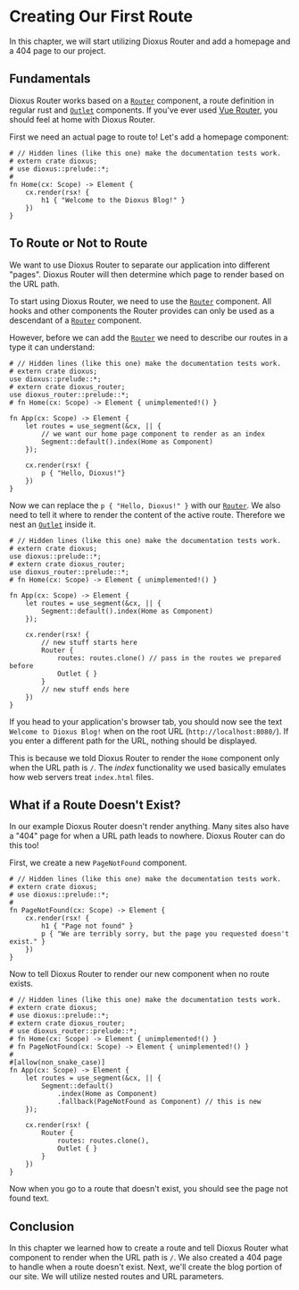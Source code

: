 # Creating Our First Route
In this chapter, we will start utilizing Dioxus Router and add a homepage and a
404 page to our project.

## Fundamentals
Dioxus Router works based on a [`Router`] component, a route definition in
regular rust and [`Outlet`] components. If you've ever used [Vue Router],
you should feel at home with Dioxus Router.

First we need an actual page to route to! Let's add a homepage component:
```rust,no_run
# // Hidden lines (like this one) make the documentation tests work.
# extern crate dioxus;
# use dioxus::prelude::*;
#
fn Home(cx: Scope) -> Element {
    cx.render(rsx! {
        h1 { "Welcome to the Dioxus Blog!" }
    })
}
```

## To Route or Not to Route
We want to use Dioxus Router to separate our application into different "pages".
Dioxus Router will then determine which page to render based on the URL path.

To start using Dioxus Router, we need to use the [`Router`] component. All hooks
and other components the Router provides can only be used as a descendant of
a [`Router`] component.

However, before we can add the [`Router`] we need to describe our routes in a
type it can understand:
```rust,no_run
# // Hidden lines (like this one) make the documentation tests work.
# extern crate dioxus;
use dioxus::prelude::*;
# extern crate dioxus_router;
use dioxus_router::prelude::*;
# fn Home(cx: Scope) -> Element { unimplemented!() }

fn App(cx: Scope) -> Element {
    let routes = use_segment(&cx, || {
        // we want our home page component to render as an index
        Segment::default().index(Home as Component)
    });

    cx.render(rsx! {
        p { "Hello, Dioxus!"}
    })
}
```

Now we can replace the `p { "Hello, Dioxus!" }` with our [`Router`]. We also
need to tell it where to render the content of the active route. Therefore we
nest an [`Outlet`] inside it.
```rust,no_run
# // Hidden lines (like this one) make the documentation tests work.
# extern crate dioxus;
use dioxus::prelude::*;
# extern crate dioxus_router;
use dioxus_router::prelude::*;
# fn Home(cx: Scope) -> Element { unimplemented!() }

fn App(cx: Scope) -> Element {
    let routes = use_segment(&cx, || {
        Segment::default().index(Home as Component)
    });

    cx.render(rsx! {
        // new stuff starts here
        Router {
            routes: routes.clone() // pass in the routes we prepared before
            Outlet { }
        }
        // new stuff ends here
    })
}
```

If you head to your application's browser tab, you should now see the text
`Welcome to Dioxus Blog!` when on the root URL (`http://localhost:8080/`). If
you enter a different path for the URL, nothing should be displayed.

This is because we told Dioxus Router to render the `Home` component only when
the URL path is `/`. The _index_ functionality we used basically emulates how
web servers treat `index.html` files.

## What if a Route Doesn't Exist?
In our example Dioxus Router doesn't render anything. Many sites also have a
"404" page for when a URL path leads to nowhere. Dioxus Router can do this too!

First, we create a new `PageNotFound` component.
```rust,no_run
# // Hidden lines (like this one) make the documentation tests work.
# extern crate dioxus;
# use dioxus::prelude::*;
#
fn PageNotFound(cx: Scope) -> Element {
    cx.render(rsx! {
        h1 { "Page not found" }
        p { "We are terribly sorry, but the page you requested doesn't exist." }
    })
}
```

Now to tell Dioxus Router to render our new component when no route exists.
```rust,no_run
# // Hidden lines (like this one) make the documentation tests work.
# extern crate dioxus;
# use dioxus::prelude::*;
# extern crate dioxus_router;
# use dioxus_router::prelude::*;
# fn Home(cx: Scope) -> Element { unimplemented!() }
# fn PageNotFound(cx: Scope) -> Element { unimplemented!() }
#
#[allow(non_snake_case)]
fn App(cx: Scope) -> Element {
    let routes = use_segment(&cx, || {
        Segment::default()
            .index(Home as Component)
            .fallback(PageNotFound as Component) // this is new
    });

    cx.render(rsx! {
        Router {
            routes: routes.clone(),
            Outlet { }
        }
    })
}
```

Now when you go to a route that doesn't exist, you should see the page not found
text.

## Conclusion
In this chapter we learned how to create a route and tell Dioxus Router what
component to render when the URL path is `/`. We also created a 404 page to
handle when a route doesn't exist. Next, we'll create the blog portion of our
site. We will utilize nested routes and URL parameters.

[`Outlet`]: https://docs.rs/dioxus-router/latest/dioxus_router/components/fn.Outlet.html
[`Router`]: https://docs.rs/dioxus-router/latest/dioxus_router/components/fn.Router.html
[Vue Router]: https://router.vuejs.org/
